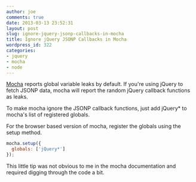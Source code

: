 ```yaml
---
author: joe
comments: true
date: 2013-03-13 23:52:31
layout: post
slug: ignore-jquery-jsonp-callbacks-in-mocha
title: Ignore jQuery JSONP Callbacks in Mocha
wordpress_id: 322
categories:
- jquery
- mocha
- node
---
```


[Mocha](http://visionmedia.github.com/mocha/) reports global variable leaks by default. If you're using jQuery to fetch JSONP data, mocha will report the random jQuery callback functions as leaks.

To make mocha ignore the JSONP callback functions, just add jQuery* to mocha's list of registered globals.

For the browser based version of mocha, register the globals using the setup method.

```javascript
mocha.setup({
  globals: ['jQuery*']
});
```

This little tip was not obvious to me in the mocha documentation and required digging through the code a bit.
